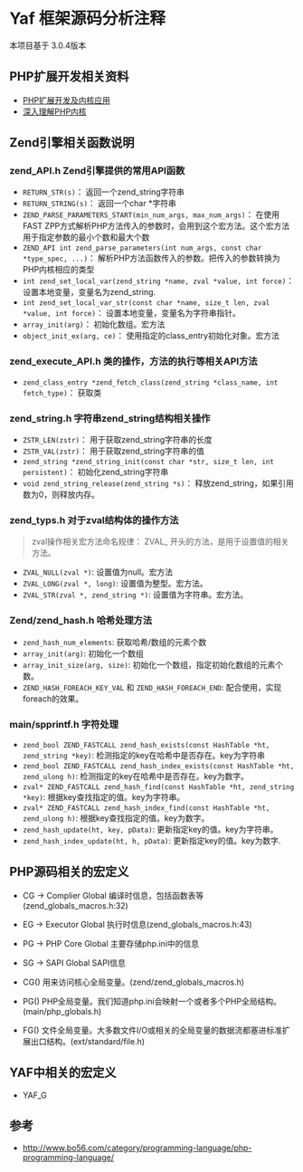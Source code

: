 # Yaf 框架源码分析注释

本项目基于 3.0.4版本

## PHP扩展开发相关资料

- [PHP扩展开发及内核应用](http://www.cunmou.com/phpbook/index.md)
- [深入理解PHP内核](http://www.php-internals.com/)


## Zend引擎相关函数说明

### zend_API.h Zend引擎提供的常用API函数

 - `RETURN_STR(s)`： 返回一个zend_string字符串
 - `RETURN_STRING(s)`： 返回一个char *字符串
 - `ZEND_PARSE_PARAMETERS_START(min_num_args, max_num_args)`： 在使用FAST ZPP方式解析PHP方法传入的参数时，会用到这个宏方法。这个宏方法用于指定参数的最小个数和最大个数
 - `ZEND_API int zend_parse_parameters(int num_args, const char *type_spec, ...)`： 解析PHP方法函数传入的参数。把传入的参数转换为PHP内核相应的类型
 - `int zend_set_local_var(zend_string *name, zval *value, int force)`： 设置本地变量，变量名为zend_string.
 - `int zend_set_local_var_str(const char *name, size_t len, zval *value, int force)`： 设置本地变量，变量名为字符串指针。
 - `array_init(arg)`： 初始化数组。宏方法
 - `object_init_ex(arg, ce)`： 使用指定的class_entry初始化对象。宏方法

### zend_execute_API.h 类的操作，方法的执行等相关API方法

 - `zend_class_entry *zend_fetch_class(zend_string *class_name, int fetch_type)`： 获取类

### zend_string.h 字符串zend_string结构相关操作

 - `ZSTR_LEN(zstr)`： 用于获取zend_string字符串的长度
 - `ZSTR_VAL(zstr)`： 用于获取zend_string字符串的值
 - `zend_string *zend_string_init(const char *str, size_t len, int persistent)`： 初始化zend_string字符串
 - `void zend_string_release(zend_string *s)`： 释放zend_string，如果引用数为0，则释放内存。

### zend_typs.h 对于zval结构体的操作方法

> zval操作相关宏方法命名规律：
> ZVAL_ 开头的方法，是用于设置值的相关方法。

 - `ZVAL_NULL(zval *)`: 设置值为null。宏方法
 - `ZVAL_LONG(zval *, long)`: 设置值为整型。宏方法。
 - `ZVAL_STR(zval *, zend_string *)`: 设置值为字符串。宏方法。

### Zend/zend_hash.h 哈希处理方法

 - `zend_hash_num_elements`: 获取哈希/数组的元素个数
 - `array_init(arg)`: 初始化一个数组
 - `array_init_size(arg, size)`: 初始化一个数组，指定初始化数组的元素个数。
 - `ZEND_HASH_FOREACH_KEY_VAL` 和 `ZEND_HASH_FOREACH_END`: 配合使用，实现foreach的效果。

### main/spprintf.h 字符处理

 - `zend_bool ZEND_FASTCALL zend_hash_exists(const HashTable *ht, zend_string *key)`: 检测指定的key在哈希中是否存在。key为字符串
 - `zend_bool ZEND_FASTCALL zend_hash_index_exists(const HashTable *ht, zend_ulong h)`: 检测指定的key在哈希中是否存在。key为数字。
 - `zval* ZEND_FASTCALL zend_hash_find(const HashTable *ht, zend_string *key)`: 根据key查找指定的值。key为字符串。
 - `zval* ZEND_FASTCALL zend_hash_index_find(const HashTable *ht, zend_ulong h)`: 根据key查找指定的值。key为数字。
 - `zend_hash_update(ht, key, pData)`: 更新指定key的值。key为字符串。
 - `zend_hash_index_update(ht, h, pData)`: 更新指定key的值。key为数字.


## PHP源码相关的宏定义

 - CG    -> Complier Global      编译时信息，包括函数表等(zend_globals_macros.h:32)
 - EG    -> Executor Global      执行时信息(zend_globals_macros.h:43)
 - PG    -> PHP Core Global      主要存储php.ini中的信息
 - SG    -> SAPI Global          SAPI信息

 - CG() 用来访问核心全局变量。(zend/zend_globals_macros.h)
 - PG() PHP全局变量。我们知道php.ini会映射一个或者多个PHP全局结构。(main/php_globals.h)
 - FG() 文件全局变量。大多数文件I/O或相关的全局变量的数据流都塞进标准扩展出口结构。(ext/standard/file.h)

## YAF中相关的宏定义

 - YAF_G
 
 
 ## 参考
 
  - http://www.bo56.com/category/programming-language/php-programming-language/
